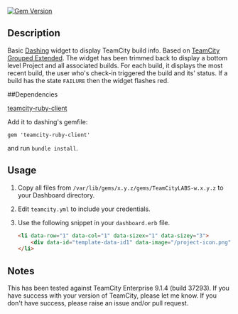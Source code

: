 [![Gem Version](https://badge.fury.io/rb/TeamCityLABS.svg)](https://badge.fury.io/rb/TeamCityLABS)

## Description

Basic [Dashing](http://dashing.io/) widget to display TeamCity build info. Based on [TeamCity Grouped Extended](https://gist.github.com/jimmirra/76272c91b70ec8ee372b). The widget has been trimmed back to display a bottom level Project and all associated builds. For each build, it displays the most recent build, the user who's check-in triggered the build and its' status. If a build has the state `FAILURE` then the widget flashes red.

##Dependencies

[teamcity-ruby-client](https://github.com/jperry/teamcity-ruby-client)

Add it to dashing's gemfile:

    gem 'teamcity-ruby-client'

and run `bundle install`.

## Usage

 1. Copy all files from `/var/lib/gems/x.y.z/gems/TeamCityLABS-w.x.y.z` to your Dashboard directory.
 2. Edit `teamcity.yml` to include your credentials.
 3. Use the following snippet in your `dashboard.erb` file.

    ``` HTML
    <li data-row="1" data-col="1" data-sizex="1" data-sizey="3">  
        <div data-id="template-data-id1" data-image="/project-icon.png" data-view="TeamCity" data-unordered="true" data-title="TITLE"></div>
    </li>
    ```

## Notes

This has been tested against TeamCity Enterprise 9.1.4 (build 37293). If you have success with your version of TeamCity, please let me know. If you don't have success, please raise an issue and/or pull request.
